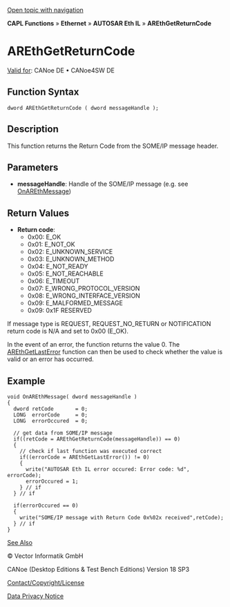 [Open topic with navigation](../../../../../../CANoeDEFamily.htm#Topics/CAPLFunctions/IP/AUTOSARethIL/Functions/CAPLfunctionAREthGetReturnCode.md)

**CAPL Functions** » **Ethernet** » **AUTOSAR Eth IL** » **AREthGetReturnCode**

# AREthGetReturnCode

[Valid for](../../../../Shared/FeatureAvailability.md): CANoe DE • CANoe4SW DE

## Function Syntax

```plaintext
dword AREthGetReturnCode ( dword messageHandle );
```

## Description

This function returns the Return Code from the SOME/IP message header.

## Parameters

- **messageHandle**: Handle of the SOME/IP message (e.g. see [OnAREthMessage](CAPLfunctionOnAREthMessage.md))

## Return Values

- **Return code**:
  - 0x00: E_OK
  - 0x01: E_NOT_OK
  - 0x02: E_UNKNOWN_SERVICE
  - 0x03: E_UNKNOWN_METHOD
  - 0x04: E_NOT_READY
  - 0x05: E_NOT_REACHABLE
  - 0x06: E_TIMEOUT
  - 0x07: E_WRONG_PROTOCOL_VERSION
  - 0x08: E_WRONG_INTERFACE_VERSION
  - 0x09: E_MALFORMED_MESSAGE
  - 0x09: 0x1F RESERVED

If message type is REQUEST, REQUEST_NO_RETURN or NOTIFICATION return code is N/A and set to 0x00 (E_OK).

In the event of an error, the function returns the value 0. The [AREthGetLastError](CAPLfunctionAREthGetLastError.md) function can then be used to check whether the value is valid or an error has occurred.

## Example

```plaintext
void OnAREthMessage( dword messageHandle )
{
  dword retCode       = 0;
  LONG  errorCode     = 0;
  LONG  errorOccured  = 0;

  // get data from SOME/IP message
  if((retCode = AREthGetReturnCode(messageHandle)) == 0)
  {
    // check if last function was executed correct
    if((errorCode = AREthGetLastError()) != 0)
    {
      write("AUTOSAR Eth IL error occured: Error code: %d", errorCode);
      errorOccured = 1;
    } // if
  } // if

  if(errorOccured == 0)
  {
    write("SOME/IP message with Return Code 0x%02x received",retCode);
  } // if
}
```

[See Also](javascript:void(0);)

© Vector Informatik GmbH

CANoe (Desktop Editions & Test Bench Editions) Version 18 SP3

[Contact/Copyright/License](../../../../Shared/ContactCopyrightLicense.md)

[Data Privacy Notice](https://www.vector.com/int/en/company/get-info/privacy-policy/)